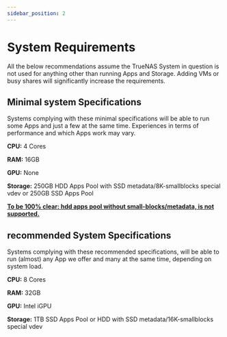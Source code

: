 ```yaml
---
sidebar_position: 2
---
```

# System Requirements

All the below recommendations assume the TrueNAS System in question is not used for anything other than running Apps and Storage.
Adding VMs or busy shares will significantly increase the requirements.

## Minimal system Specifications

Systems complying with these minimal specifications will be able to run some Apps and just a few at the same time.
Experiences in terms of performance and which Apps work may vary.

**CPU:** 4 Cores

**RAM:** 16GB

**GPU:** None

**Storage:** 250GB HDD Apps Pool with SSD metadata/8K-smallblocks special vdev or 250GB SSD Apps Pool

<u><b>To be 100% clear: hdd apps pool without small-blocks/metadata, is not supported.</b></u>

## recommended System Specifications

Systems complying with these recommended specifications, will be able to run (almost) any App we offer and many at the same time, depending on system load.

**CPU:** 8 Cores

**RAM:** 32GB

**GPU:** Intel iGPU

**Storage:** 1TB SSD Apps Pool or HDD with SSD metadata/16K-smallblocks special vdev
